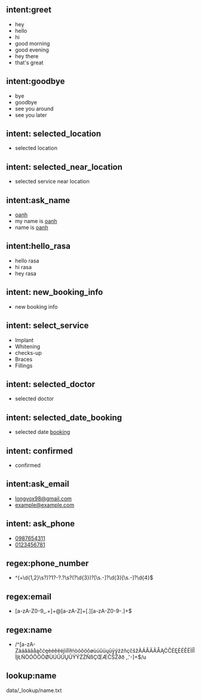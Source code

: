 ## intent:greet
- hey
- hello
- hi
- good morning
- good evening
- hey there
- that's great

## intent:goodbye
- bye
- goodbye
- see you around
- see you later

## intent: selected_location
- selected location

## intent: selected_near_location
- selected service near location

## intent:ask_name
- [oanh](name)
- my name is [oanh](name)
- name is [oanh](name)

## intent:hello_rasa
- hello rasa
- hi rasa
- hey rasa

## intent: new_booking_info
- new booking info

## intent: select_service
- Implant
- Whitening
- checks-up
- Braces
- Fillings

## intent: selected_doctor
- selected doctor

## intent: selected_date_booking
- selected date [booking](bookingu)

## intent: confirmed
- confirmed 

## intent:ask_email
- [longvox98@gmail.com](email)
- [example@example.com](email)

## intent: ask_phone
- [0987654311](phone)
- [0123456781](phone)

## regex:phone_number
- ^(\+\d{1,2}\s?)?1?\-?\.?\s?\(?\d{3}\)?[\s.-]?\d{3}[\s.-]?\d{4}$

## regex:email
- [a-zA-Z0-9_.+]+@[a-zA-Z]+[.][a-zA-Z0-9-.]+$

## regex:name
- /^[a-zA-ZàáâäãåąčćęèéêëėįìíîïłńòóôöõøùúûüųūÿýżźñçčšžÀÁÂÄÃÅĄĆČĖĘÈÉÊËÌÍÎÏĮŁŃÒÓÔÖÕØÙÚÛÜŲŪŸÝŻŹÑßÇŒÆČŠŽ∂ð ,.'-]+$/u

## lookup:name
data/_lookup/name.txt

